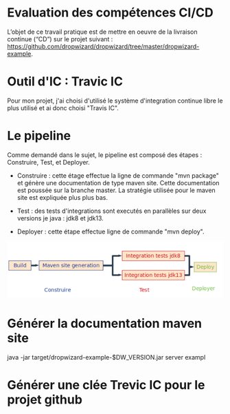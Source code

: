 # Evaluation des compétences CI/CD

L’objet de ce travail pratique est de mettre en oeuvre de la livraison continue (“CD”) sur le projet suivant : 
https://github.com/dropwizard/dropwizard/tree/master/dropwizard-example.

# Outil d'IC : Travic IC

Pour mon projet, j'ai choisi d'utilisé le système d'integration continue libre le plus utilisé et ai donc choisi "Travis IC". 

# Le pipeline

Comme demandé dans le sujet, le pipeline est composé des étapes : Construire, Test, et Deployer.

* Construire : cette étage effectue la ligne de commande "mvn package" et génère une documentation de type maven site. Cette documentation est poussée sur la branche master. La stratégie utilisée pour le maven site est expliquée plus plus bas.

* Test : des tests d'integrations sont executés en parallèles sur deux versions je java : jdk8 et jdk13.

* Deployer : cette étape effectue ligne de commande "mvn deploy".


![40% center](pipelone.png)



# Générer la documentation maven site

java -jar target/dropwizard-example-$DW_VERSION.jar server exampl


# Générer une clée Trevic IC pour le projet github




        
